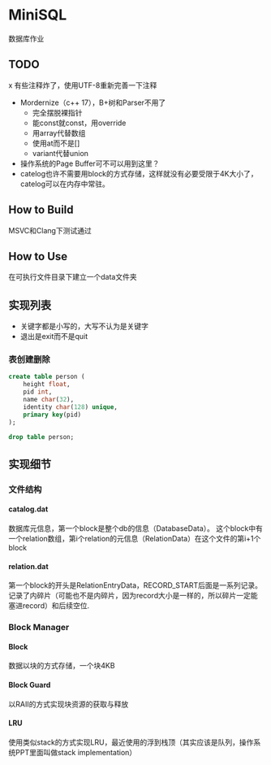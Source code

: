# MiniSQL

数据库作业

## TODO
x 有些注释炸了，使用UTF-8重新完善一下注释
* Mordernize（c++ 17），B+树和Parser不用了
    * 完全摆脱裸指针
    * 能const就const，用override
    * 用array代替数组
    * 使用at而不是[]
    * variant代替union
* 操作系统的Page Buffer可不可以用到这里？
* catelog也许不需要用block的方式存储，这样就没有必要受限于4K大小了，catelog可以在内存中常驻。

## How to Build

MSVC和Clang下测试通过

## How to Use

在可执行文件目录下建立一个data文件夹

## 实现列表

* 关键字都是小写的，大写不认为是关键字
* 退出是exit而不是quit

### 表创建删除

```SQL
create table person ( 
    height float,
    pid int,
    name char(32),
    identity char(128) unique,
    primary key(pid)
);

drop table person;
```

## 实现细节

### 文件结构

#### catalog.dat

数据库元信息，第一个block是整个db的信息（DatabaseData）。
这个block中有一个relation数组，第i个relation的元信息（RelationData）在这个文件的第i+1个block

#### relation.dat

第一个block的开头是RelationEntryData，RECORD_START后面是一系列记录。
记录了内碎片（可能也不是内碎片，因为record大小是一样的，所以碎片一定能塞进record）和后续空位.

### Block Manager

#### Block

数据以块的方式存储，一个块4KB

#### Block Guard

以RAII的方式实现块资源的获取与释放

#### LRU

使用类似stack的方式实现LRU，最近使用的浮到栈顶（其实应该是队列，操作系统PPT里面叫做stack implementation）
